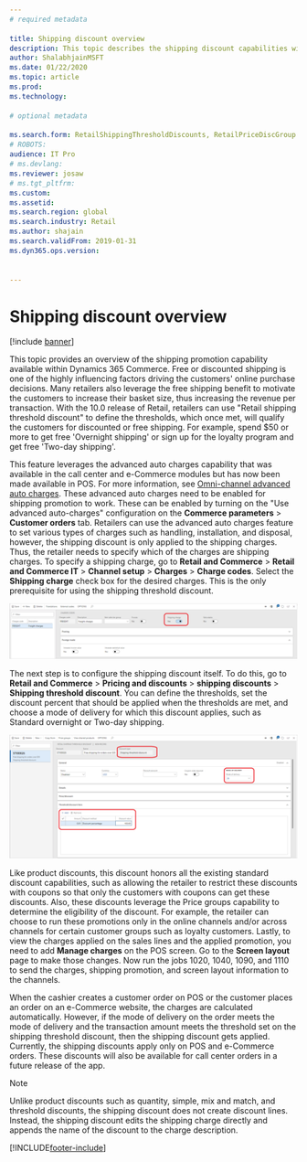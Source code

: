 ```yaml
---
# required metadata

title: Shipping discount overview
description: This topic describes the shipping discount capabilities within Dynamics 365 Commerce and the corresponding setup steps required to start using these discounts.
author: ShalabhjainMSFT
ms.date: 01/22/2020
ms.topic: article
ms.prod: 
ms.technology: 

# optional metadata

ms.search.form: RetailShippingThresholdDiscounts, RetailPriceDiscGroup
# ROBOTS: 
audience: IT Pro
# ms.devlang: 
ms.reviewer: josaw
# ms.tgt_pltfrm: 
ms.custom: 
ms.assetid: 
ms.search.region: global
ms.search.industry: Retail
ms.author: shajain
ms.search.validFrom: 2019-01-31
ms.dyn365.ops.version: 


---
```


# Shipping discount overview


[!include [banner](includes/banner.md)]

This topic provides an overview of the shipping promotion capability available within Dynamics 365 Commerce. Free or discounted shipping is one of the highly influencing factors driving the customers' online purchase decisions. Many retailers also leverage the free shipping benefit to motivate the customers to increase their basket size, thus increasing the revenue per transaction. With the 10.0 release of Retail, retailers can use "Retail shipping threshold discount" to define the thresholds, which once met, will qualify the customers for discounted or free shipping. For example, spend $50 or more to get free 'Overnight shipping' or sign up for the loyalty program and get free 'Two-day shipping'. 

This feature leverages the advanced auto charges capability that was available in the call center and e-Commerce modules but has now been made available in POS. For more information, see [Omni-channel advanced auto charges](https://docs.microsoft.com/dynamics365/unified-operations/retail/omni-auto-charges). These advanced auto charges need to be enabled for shipping promotion to work. These can be enabled by turning on the "Use advanced auto-charges" configuration on the **Commerce parameters** \> **Customer orders** tab. Retailers can use the advanced auto charges feature to set various types of charges such as handling, installation, and disposal, however, the shipping discount is only applied to the shipping charges. Thus, the retailer needs to specify which of the charges are shipping charges. To specify a shipping charge, go to **Retail and Commerce** \> **Retail and Commerce IT** \> **Channel setup** \> **Charges** \> **Charge codes**. Select the **Shipping charge** check box for the desired charges. This is the only prerequisite for using the shipping threshold discount. 

![Specify a charge as shipping charge](./media/Specify_shipping_charge.png " Specify a charge as shipping charge ")

The next step is to configure the shipping discount itself. To do this, go to **Retail and Commerce** \> **Pricing and discounts** \> **shipping discounts** \> **Shipping threshold discount**. You can define the thresholds, set the discount percent that should be applied when the thresholds are met, and choose a mode of delivery for which this discount applies, such as Standard overnight or Two-day shipping.

![Create a retail shipping threshold discount](./media/shipping_discount_setup.png " Create a retail shipping threshold discount ")

Like product discounts, this discount honors all the existing standard discount capabilities, such as allowing the retailer to restrict these discounts with coupons so that only the customers with coupons can get these discounts. Also, these discounts leverage the Price groups capability to determine the eligibility of the discount. For example, the retailer can choose to run these promotions only in the online channels and/or across channels for certain customer groups such as loyalty customers. Lastly, to view the charges applied on the sales lines and the applied promotion, you need to add **Manage charges** on the POS screen. Go to the **Screen layout** page to make those changes. Now run the jobs 1020, 1040, 1090, and 1110 to send the charges, shipping promotion, and screen layout information to the channels. 

When the cashier creates a customer order on POS or the customer places an order on an e-Commerce website, the charges are calculated automatically. However, if the mode of delivery on the order meets the mode of delivery and the transaction amount meets the threshold set on the shipping threshold discount, then the shipping discount gets applied. Currently, the shipping discounts apply only on POS and e-Commerce orders. These discounts will also be available for call center orders in a future release of the app. 

> [!NOTE]
> Unlike product discounts such as quantity, simple, mix and match, and threshold discounts, the shipping discount does not create discount lines. Instead, the shipping discount edits the shipping charge directly and appends the name of the discount to the charge description. 


[!INCLUDE[footer-include](../includes/footer-banner.md)]